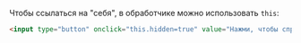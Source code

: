 Чтобы ссылаться на "себя", в обработчике можно использовать `this`:

```html run height=50
<input type="button" onclick="this.hidden=true" value="Нажми, чтобы спрятать">
```
